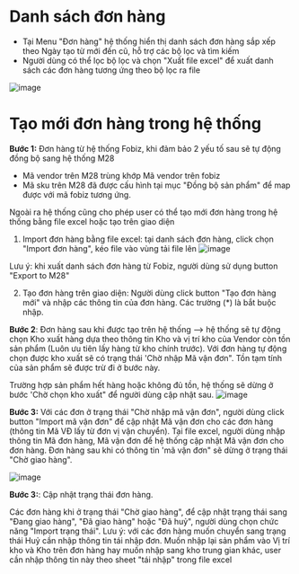 # Danh sách đơn hàng
- Tại Menu "Đơn hàng" hệ thống hiển thị danh sách đơn hàng sắp xếp theo Ngày tạo từ mới đến cũ, hỗ trợ các bộ lọc và tìm kiếm
- Người dùng có thể lọc bộ lọc và chọn "Xuất file excel" để xuất danh sách các đơn hàng tương ứng theo bộ lọc ra file

![image](https://user-images.githubusercontent.com/73808891/121623991-e58e1380-ca9a-11eb-9d71-73ed415da354.png)


# Tạo mới đơn hàng trong hệ thống

**Bước 1:** Đơn hàng từ hệ thống Fobiz, khi đảm bảo 2 yếu tố sau sẽ tự động đồng bộ sang hệ thống M28
  - Mã vendor trên M28 trùng khớp Mã vendor trên fobiz
  - Mã sku trên M28 đã được cấu hình tại mục "Đồng bộ sản phẩm" để map được với mã fobiz tương ứng.

Ngoài ra hệ thống cũng cho phép user có thể tạo mới đơn hàng trong hệ thống bằng file excel hoặc tạo trên giao diện

1. Import đơn hàng bằng file excel: tại danh sách đơn  hàng, click chọn "Import đơn hàng", kéo file vào vùng tải file lên
![image](https://user-images.githubusercontent.com/73808891/121623322-ab704200-ca99-11eb-9a6b-8d9994083cc8.png)

Lưu ý: khi xuất danh sách đơn hàng từ Fobiz, người dùng sử dụng button "Export to M28"

2. Tạo đơn hàng trên giao diện: Người dùng click button "Tạo đơn hàng mới" và nhập các thông tin của đơn hàng. Các trường (*) là bắt buộc nhập.

**Bước 2**: Đơn hàng sau khi được tạo trên hệ thống --> hệ thống sẽ tự động chọn Kho xuất hàng dựa theo thông tin Kho và vị trí kho của Vendor còn tồn sản phẩm (Luôn ưu tiên lấy hàng từ kho chính trước). Với đơn hàng tự động chọn được kho xuất sẽ có trạng thái 'Chờ nhập Mã vận đơn". Tồn tạm tính của sản phẩm sẽ được trừ đi ở bước này.

Trường hợp sản phẩm hết hàng hoặc không đủ tồn, hệ thống sẽ dừng ở bước 'Chờ chọn kho xuất" để người dùng cập nhật sau.
![image](https://user-images.githubusercontent.com/73808891/121623588-2d606b00-ca9a-11eb-87c4-61fd29d5aa65.png)

**Bước 3:** Với các đơn ở trạng thái "Chờ nhập mã vận đơn", người dùng click button "Import mã vận đơn" để cập nhật Mã vận đơn cho các đơn hàng (thông tin Mã VĐ lấy từ đơn vị vận chuyển). Tại file excel, người dùng nhập thông tin Mã đơn hàng, Mã vận đơn để hệ thống cập nhật Mã vận đơn cho đơn hàng.
Đơn hàng sau khi có thông tin 'mã vận đơn" sẽ dừng ở trạng thái "Chờ giao hàng".


![image](https://user-images.githubusercontent.com/73808891/111563519-aff2ca80-87ca-11eb-8a9f-ca1321cbc281.png)

**Bước 3:**: Cập nhật trạng thái đơn hàng.

Các đơn hàng khi ở trạng thái "Chờ giao hàng", để cập nhật trạng thái sang "Đang giao hàng", "Đã giao hàng" hoặc "Đã huỷ", người dùng chọn chức năng 
"Import trạng thái".
Lưu ý: với các đơn hàng muốn chuyển sang trạng thái Huỷ cần nhập thông tin tái nhập đơn. Muốn nhập lại sản phẩm vào Vị trí kho và Kho trên đơn hàng hay muốn nhập sang kho trung gian khác, user cần nhập thông tin này theo sheet "tái nhập" trong file excel





